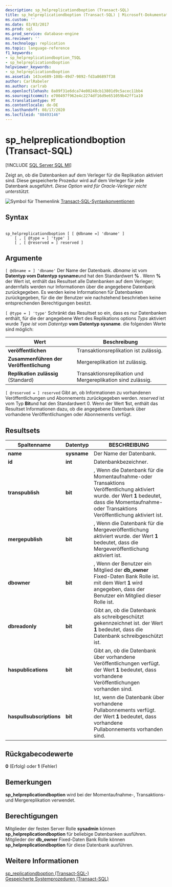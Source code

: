 ```yaml
---
description: sp_helpreplicationdboption (Transact-SQL)
title: sp_helpreplicationdboption (Transact-SQL) | Microsoft-Dokumentation
ms.custom: ''
ms.date: 03/03/2017
ms.prod: sql
ms.prod_service: database-engine
ms.reviewer: ''
ms.technology: replication
ms.topic: language-reference
f1_keywords:
- sp_helpreplicationdboption_TSQL
- sp_helpreplicationdboption
helpviewer_keywords:
- sp_helpreplicationdboption
ms.assetid: 143ce689-108b-49d7-9892-fd3a86897f38
author: CarlRabeler
ms.author: carlrab
ms.openlocfilehash: 8a09f31e6dca74e00248cb13801d9c5acec11bb4
ms.sourcegitcommit: e700497f962e4c2274df16d9e651059b42ff1a10
ms.translationtype: MT
ms.contentlocale: de-DE
ms.lasthandoff: 08/17/2020
ms.locfileid: "88493146"
---
```

# <a name="sp_helpreplicationdboption-transact-sql"></a>sp_helpreplicationdboption (Transact-SQL)
[!INCLUDE [SQL Server SQL MI](../../includes/applies-to-version/sql-asdbmi.md)]

  Zeigt an, ob die Datenbanken auf dem Verleger für die Replikation aktiviert sind. Diese gespeicherte Prozedur wird auf dem Verleger für jede Datenbank ausgeführt. *Diese Option wird für Oracle-Verleger nicht unterstützt.*  
  
 ![Symbol für Themenlink](../../database-engine/configure-windows/media/topic-link.gif "Symbol für Themenlink") [Transact-SQL-Syntaxkonventionen](../../t-sql/language-elements/transact-sql-syntax-conventions-transact-sql.md)  
  
## <a name="syntax"></a>Syntax  
  
```  
  
sp_helpreplicationdboption [ [ @dbname =] 'dbname' ]  
    [ , [ @type = ] 'type' ]  
    [ , [ @reserved = ] reserved ]  
```  
  
## <a name="arguments"></a>Argumente  
`[ @dbname = ] 'dbname'` Der Name der Datenbank. *dbname* ist vom **Datentyp vom Datentyp sysname**und hat den Standardwert **%** . Wenn **%** der Wert ist, enthält das Resultset alle Datenbanken auf dem Verleger; andernfalls werden nur Informationen über die angegebene Datenbank zurückgegeben. Es werden keine Informationen für Datenbanken zurückgegeben, für die der Benutzer wie nachstehend beschrieben keine entsprechenden Berechtigungen besitzt.  
  
`[ @type = ] 'type'` Schränkt das Resultset so ein, dass es nur Datenbanken enthält, für die der angegebene Wert des Replikations options *Typs* aktiviert wurde *Type ist vom Datentyp* **vom Datentyp sysname**. die folgenden Werte sind möglich:  
  
|Wert|Beschreibung|  
|-----------|-----------------|  
|**veröffentlichen**|Transaktionsreplikation ist zulässig.|  
|**Zusammenführen der Veröffentlichung**|Mergereplikation ist zulässig.|  
|**Replikation zulässig** (Standard)|Transaktionsreplikation und Mergereplikation sind zulässig.|  
  
`[ @reserved = ] reserved` Gibt an, ob Informationen zu vorhandenen Veröffentlichungen und Abonnements zurückgegeben werden. *reserved* ist vom Typ **Bit**und hat den Standardwert 0. Wenn der Wert **1**ist, enthält das Resultset Informationen dazu, ob die angegebene Datenbank über vorhandene Veröffentlichungen oder Abonnements verfügt.  
  
## <a name="result-sets"></a>Resultsets  
  
|Spaltenname|Datentyp|BESCHREIBUNG|  
|-----------------|---------------|-----------------|  
|**name**|**sysname**|Der Name der Datenbank.|  
|**id**|**int**|Datenbankbezeichner.|  
|**transpublish**|**bit**|, Wenn die Datenbank für die Momentaufnahme-oder Transaktions Veröffentlichung aktiviert wurde. der Wert **1** bedeutet, dass die Momentaufnahme-oder Transaktions Veröffentlichung aktiviert ist.|  
|**mergepublish**|**bit**|, Wenn die Datenbank für die Mergeveröffentlichung aktiviert wurde. der Wert **1** bedeutet, dass die Mergeveröffentlichung aktiviert ist.|  
|**dbowner**|**bit**|, Wenn der Benutzer ein Mitglied der **db_owner** Fixed-Daten Bank Rolle ist. mit dem Wert **1** wird angegeben, dass der Benutzer ein Mitglied dieser Rolle ist.|  
|**dbreadonly**|**bit**|Gibt an, ob die Datenbank als schreibgeschützt gekennzeichnet ist. der Wert **1** bedeutet, dass die Datenbank schreibgeschützt ist.|  
|**haspublications**|**bit**|Gibt an, ob die Datenbank über vorhandene Veröffentlichungen verfügt. der Wert **1** bedeutet, dass vorhandene Veröffentlichungen vorhanden sind.|  
|**haspullsubscriptions**|**bit**|Ist, wenn die Datenbank über vorhandene Pullabonnements verfügt. der Wert **1** bedeutet, dass vorhandene Pullabonnements vorhanden sind.|  
  
## <a name="return-code-values"></a>Rückgabecodewerte  
 **0** (Erfolg) oder **1** (Fehler)  
  
## <a name="remarks"></a>Bemerkungen  
 **sp_helpreplicationdboption** wird bei der Momentaufnahme-, Transaktions-und Mergereplikation verwendet.  
  
## <a name="permissions"></a>Berechtigungen  
 Mitglieder der festen Server Rolle **sysadmin** können **sp_helpreplicationdboption** für beliebige Datenbanken ausführen. Mitglieder der **db_owner** Fixed-Daten Bank Rolle können **sp_helpreplicationdboption** für diese Datenbank ausführen.  
  
## <a name="see-also"></a>Weitere Informationen  
 [sp_replicationdboption &#40;Transact-SQL-&#41;](../../relational-databases/system-stored-procedures/sp-replicationdboption-transact-sql.md)   
 [Gespeicherte Systemprozeduren &#40;Transact-SQL&#41;](../../relational-databases/system-stored-procedures/system-stored-procedures-transact-sql.md)  
  
  
